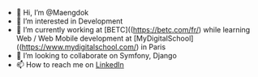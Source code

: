 - 👋 Hi, I’m @Maengdok
- 👀 I’m interested in Development
- 🌱 I’m currently working at [BETC]((https://betc.com/fr/) while learning Web / Web Mobile development at [MyDigitalSchool]((https://www.mydigitalschool.com/) in Paris
- 💞️ I’m looking to collaborate on Symfony, Django
- 📫 How to reach me on [LinkedIn](https://www.linkedin.com/in/axelpion/)

<!---
Maengdok/Maengdok is a ✨ special ✨ repository because its `README.md` (this file) appears on your GitHub profile.
You can click the Preview link to take a look at your changes.
--->
